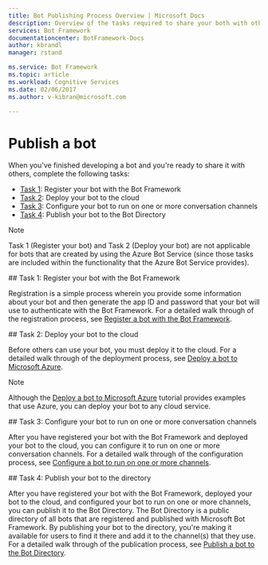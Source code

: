 ```yaml
---
title: Bot Publishing Process Overview | Microsoft Docs
description: Overview of the tasks required to share your both with others (register bot, deploy bot, configure bot, publish bot).
services: Bot Framework
documentationcenter: BotFramework-Docs
author: kbrandl
manager: rstand

ms.service: Bot Framework
ms.topic: article
ms.workload: Cognitive Services
ms.date: 02/06/2017
ms.author: v-kibran@microsoft.com

---
```

# Publish a bot


When you've finished developing a bot and you're ready to share it with others, complete the following tasks:

- [Task 1](#register): Register your bot with the Bot Framework
- [Task 2](#deploy): Deploy your bot to the cloud
- [Task 3](#configure): Configure your bot to run on one or more conversation channels
- [Task 4](#publish): Publish your bot to the Bot Directory

> [!NOTE]
> Task 1 (Register your bot) and Task 2 (Deploy your bot) are not applicable for bots that are created by using the Azure Bot Service (since those tasks are included within the functionality that the Azure Bot Service provides).

##<a id="register"></a> Task 1: Register your bot with the Bot Framework

Registration is a simple process wherein you provide some information about your bot and then generate the app ID and password that your bot will use to authenticate with the Bot Framework. 
For a detailed walk through of the registration process, see [Register a bot with the Bot Framework](bot-framework-publish-register.md).

##<a id="deploy"></a> Task 2: Deploy your bot to the cloud

Before others can use your bot, you must deploy it to the cloud. 
For a detailed walk through of the deployment process, see [Deploy a bot to Microsoft Azure](bot-framework-publish-deploy.md). 

> [!NOTE]
> Although the [Deploy a bot to Microsoft Azure](bot-framework-publish-deploy.md) tutorial provides examples that use Azure, you can deploy your bot to any cloud service. 

##<a id="configure"></a> Task 3: Configure your bot to run on one or more conversation channels

After you have registered your bot with the Bot Framework and deployed your bot to the cloud, you can configure it to run on one or more conversation channels. 
For a detailed walk through of the configuration process, see [Configure a bot to run on one or more channels](bot-framework-publish-configure.md). 

##<a id="publish"></a> Task 4: Publish your bot to the directory

After you have registered your bot with the Bot Framework, deployed your bot to the cloud, and configured your bot to run on one or more channels, you can publish it to the Bot Directory. 
The Bot Directory is a public directory of all bots that are registered and published with Microsoft Bot Framework. 
By publishing your bot to the directory, you're making it available for users to find it there and add it to the channel(s) that they use. 
For a detailed walk through of the publication process, see [Publish a bot to the Bot Directory](bot-framework-publish-add-to-directory.md).
